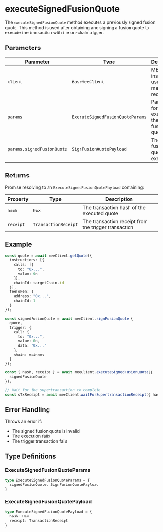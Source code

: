 # executeSignedFusionQuote

The `executeSignedFusionQuote` method executes a previously signed fusion quote. This method is used after obtaining and signing a fusion quote to execute the transaction with the on-chain trigger.

## Parameters

| Parameter | Type | Description |
|-----------|------|-------------|
| `client` | `BaseMeeClient` | MEE client instance used to make the request |
| `params` | `ExecuteSignedFusionQuoteParams` | Parameters for executing the signed fusion quote |
| `params.signedFusionQuote` | `SignFusionQuotePayload` | The signed fusion quote to execute |

## Returns

Promise resolving to an `ExecuteSignedFusionQuotePayload` containing:

| Property | Type | Description |
|----------|------|-------------|
| `hash` | `Hex` | The transaction hash of the executed quote |
| `receipt` | `TransactionReceipt` | The transaction receipt from the trigger transaction |

## Example

```typescript
const quote = await meeClient.getQuote({
  instructions: [{
    calls: [{ 
      to: "0x...", 
      value: 0n 
    }],
    chainId: targetChain.id
  }],
  feeToken: { 
    address: "0x...",
    chainId: 1
  }
});

const signedFusionQuote = await meeClient.signFusionQuote({
  quote,
  trigger: {
    call: {
      to: "0x...",
      value: 0n,
      data: "0x..."
    },
    chain: mainnet
  }
});

const { hash, receipt } = await meeClient.executeSignedFusionQuote({
  signedFusionQuote
});

// Wait for the supertransaction to complete
const sTxReceipt = await meeClient.waitForSupertransactionReceipt({ hash });
```

## Error Handling

Throws an error if:
- The signed fusion quote is invalid
- The execution fails
- The trigger transaction fails

## Type Definitions

### ExecuteSignedFusionQuoteParams
```typescript
type ExecuteSignedFusionQuoteParams = {
  signedFusionQuote: SignFusionQuotePayload
}
```

### ExecuteSignedFusionQuotePayload
```typescript
type ExecuteSignedFusionQuotePayload = {
  hash: Hex
  receipt: TransactionReceipt
}
```
